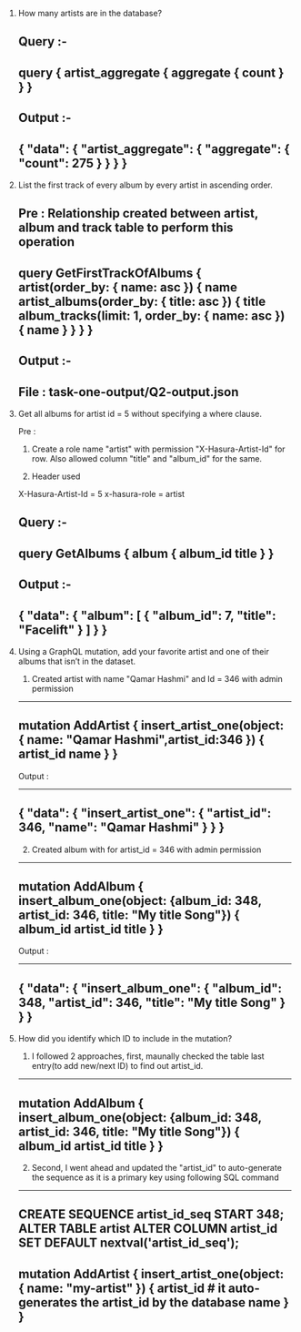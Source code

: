 1. How many artists are in the database?

    Query :-
    ---------------------------
    query {
    artist_aggregate {
        aggregate {
        count
        }
    }
    }
    ---------------------------
    Output :- 
    ---------------------------
    {
    "data": {
        "artist_aggregate": {
        "aggregate": {
            "count": 275
        }
        }
    }
    }
    ---------------------------

2.  List the first track of every album by every artist in ascending order.

    Pre : Relationship created between artist, album and track table to perform this operation 
    ---------------------------
    query GetFirstTrackOfAlbums {
    artist(order_by: { name: asc }) {
        name
        artist_albums(order_by: { title: asc }) {
        title
        album_tracks(limit: 1, order_by: { name: asc }) {
            name
        }
        }
    }
    }
    ---------------------------

    Output :- 
    ---------------------------
    File : task-one-output/Q2-output.json
    ---------------------------

3. Get all albums for artist id = 5 without specifying a where clause.

    Pre : 

    1. Create a role name "artist" with permission "X-Hasura-Artist-Id" for row. Also allowed column "title" and "album_id" for the same. 

    2.  Header used 

    X-Hasura-Artist-Id = 5
    x-hasura-role = artist 

    Query :-
    ---------------------------
    query GetAlbums {
    album {
        album_id
        title
    }
    }
    ---------------------------
    Output :- 
    ---------------------------
    {
    "data": {
        "album": [
        {
            "album_id": 7,
            "title": "Facelift"
        }
        ]
    }
    }
    ---------------------------

4. Using a GraphQL mutation, add your favorite artist and one of their albums that isn’t in
the dataset.


    1. Created artist with name "Qamar Hashmi" and Id = 346 with admin permission 

    ---------------------------
    mutation AddArtist {
    insert_artist_one(object: { name: "Qamar Hashmi",artist_id:346 }) {
        artist_id
        name
    }
    }
    ---------------------------

    Output : 

    ---------------------------
    {
    "data": {
        "insert_artist_one": {
        "artist_id": 346,
        "name": "Qamar Hashmi"
        }
    }
    }
    ---------------------------

    2. Created album with for artist_id = 346 with admin permission 

    ---------------------------
    mutation AddAlbum {
    insert_album_one(object: {album_id: 348, artist_id: 346, title: "My title Song"}) {
        album_id
        artist_id
        title
    }
    }
    ---------------------------

    Output : 

    ---------------------------
    {
    "data": {
        "insert_album_one": {
        "album_id": 348,
        "artist_id": 346,
        "title": "My title Song"
        }
    }
    }
    ---------------------------

5. How did you identify which ID to include in the mutation?

    1. I followed 2 approaches, first, maunally checked the table last entry(to add new/next ID) to find out artist_id.
    ---------------------------
    mutation AddAlbum {
    insert_album_one(object: {album_id: 348, artist_id: 346, title: "My title Song"}) {
        album_id
        artist_id
        title
    }
    }
    ---------------------------
    2. Second, I went ahead and updated the "artist_id" to auto-generate the sequence as it is a primary key using following SQL command
    
    ---------------------------
    CREATE SEQUENCE artist_id_seq START 348;
    ALTER TABLE artist ALTER COLUMN artist_id SET DEFAULT nextval('artist_id_seq');
    ----------
    mutation AddArtist {
    insert_artist_one(object: { name: "my-artist" }) {
        artist_id  # it auto-generates the artist_id by the database 
        name
    }
    }
    ---------------------------

